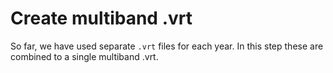 # Create multiband .vrt
So far, we have used separate `.vrt` files for each year. In this step these are combined to a single multiband .vrt.
